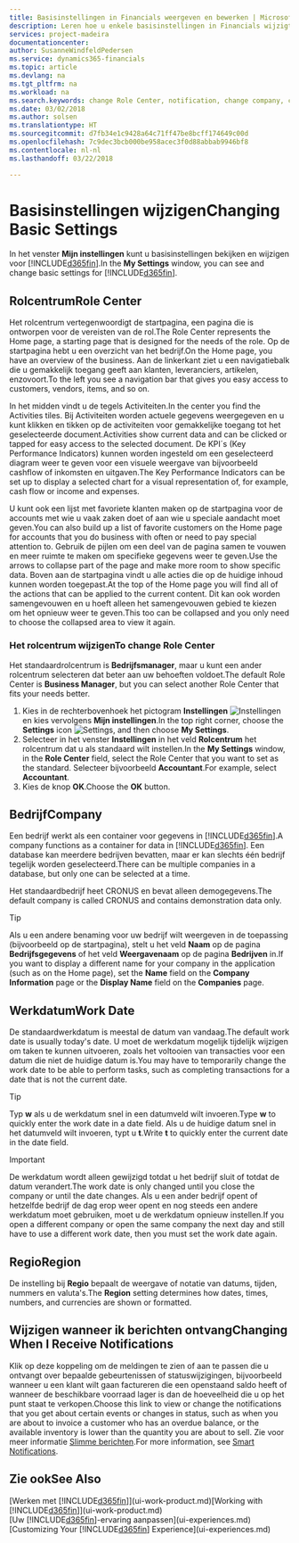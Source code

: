 ```yaml
---
title: Basisinstellingen in Financials weergeven en bewerken | Microsoft Docs
description: Leren hoe u enkele basisinstellingen in Financials wijzigt, bijvoorbeeld het rolcentrum, bedrijf of de werkdatum.
services: project-madeira
documentationcenter: 
author: SusanneWindfeldPedersen
ms.service: dynamics365-financials
ms.topic: article
ms.devlang: na
ms.tgt_pltfrm: na
ms.workload: na
ms.search.keywords: change Role Center, notification, change company, change work date
ms.date: 03/02/2018
ms.author: solsen
ms.translationtype: HT
ms.sourcegitcommit: d7fb34e1c9428a64c71ff47be8bcff174649c00d
ms.openlocfilehash: 7c9dec3bcb000be958acec3f0d88abbab9946bf8
ms.contentlocale: nl-nl
ms.lasthandoff: 03/22/2018

---
```

# <a name="changing-basic-settings"></a><span data-ttu-id="05316-103">Basisinstellingen wijzigen</span><span class="sxs-lookup"><span data-stu-id="05316-103">Changing Basic Settings</span></span>
<span data-ttu-id="05316-104">In het venster **Mijn instellingen** kunt u basisinstellingen bekijken en wijzigen voor [!INCLUDE[d365fin](includes/d365fin_md.md)].</span><span class="sxs-lookup"><span data-stu-id="05316-104">In the **My Settings** window, you can see and change basic settings for [!INCLUDE[d365fin](includes/d365fin_md.md)].</span></span>  

## <a name="role-center"></a><span data-ttu-id="05316-105">Rolcentrum</span><span class="sxs-lookup"><span data-stu-id="05316-105">Role Center</span></span>
<span data-ttu-id="05316-106">Het rolcentrum vertegenwoordigt de startpagina, een pagina die is ontworpen voor de vereisten van de rol.</span><span class="sxs-lookup"><span data-stu-id="05316-106">The Role Center represents the Home page, a starting page that is designed for the needs of the role.</span></span> <span data-ttu-id="05316-107">Op de startpagina hebt u een overzicht van het bedrijf.</span><span class="sxs-lookup"><span data-stu-id="05316-107">On the Home page, you have an overview of the business.</span></span> <span data-ttu-id="05316-108">Aan de linkerkant ziet u een navigatiebalk die u gemakkelijk toegang geeft aan klanten, leveranciers, artikelen, enzovoort.</span><span class="sxs-lookup"><span data-stu-id="05316-108">To the left you see a navigation bar that gives you easy access to customers, vendors, items, and so on.</span></span>

<span data-ttu-id="05316-109">In het midden vindt u de tegels Activiteiten.</span><span class="sxs-lookup"><span data-stu-id="05316-109">In the center you find the Activities tiles.</span></span> <span data-ttu-id="05316-110">Bij Activiteiten worden actuele gegevens weergegeven en u kunt klikken en tikken op de activiteiten voor gemakkelijke toegang tot het geselecteerde document.</span><span class="sxs-lookup"><span data-stu-id="05316-110">Activities show current data and can be clicked or tapped for easy access to the selected document.</span></span> <span data-ttu-id="05316-111">De KPI´s (Key Performance Indicators) kunnen worden ingesteld om een geselecteerd diagram weer te geven voor een visuele weergave van bijvoorbeeld cashflow of inkomsten en uitgaven.</span><span class="sxs-lookup"><span data-stu-id="05316-111">The Key Performance Indicators can be set up to display a selected chart for a visual representation of, for example, cash flow or income and expenses.</span></span>

<span data-ttu-id="05316-112">U kunt ook een lijst met favoriete klanten maken op de startpagina voor de accounts met wie u vaak zaken doet of aan wie u speciale aandacht moet geven.</span><span class="sxs-lookup"><span data-stu-id="05316-112">You can also build up a list of favorite customers on the Home page for accounts that you do business with often or need to pay special attention to.</span></span> <span data-ttu-id="05316-113">Gebruik de pijlen om een deel van de pagina samen te vouwen en meer ruimte te maken om specifieke gegevens weer te geven.</span><span class="sxs-lookup"><span data-stu-id="05316-113">Use the arrows to collapse part of the page and make more room to show specific data.</span></span> <span data-ttu-id="05316-114">Boven aan de startpagina vindt u alle acties die op de huidige inhoud kunnen worden toegepast.</span><span class="sxs-lookup"><span data-stu-id="05316-114">At the top of the Home page you will find all of the actions that can be applied to the current content.</span></span> <span data-ttu-id="05316-115">Dit kan ook worden samengevouwen en u hoeft alleen het samengevouwen gebied te kiezen om het opnieuw weer te geven.</span><span class="sxs-lookup"><span data-stu-id="05316-115">This too can be collapsed and you only need to choose the collapsed area to view it again.</span></span>

### <a name="to-change-role-center"></a><span data-ttu-id="05316-116">Het rolcentrum wijzigen</span><span class="sxs-lookup"><span data-stu-id="05316-116">To change Role Center</span></span>
<span data-ttu-id="05316-117">Het standaardrolcentrum is **Bedrijfsmanager**, maar u kunt een ander rolcentrum selecteren dat beter aan uw behoeften voldoet.</span><span class="sxs-lookup"><span data-stu-id="05316-117">The default Role Center is **Business Manager**, but you can select another Role Center that fits your needs better.</span></span>
1. <span data-ttu-id="05316-118">Kies in de rechterbovenhoek het pictogram **Instellingen** ![Instellingen](media/ui-experience/settings_icon_small.png "pictogram Instellingen voor rolcentrum") en kies vervolgens **Mijn instellingen**.</span><span class="sxs-lookup"><span data-stu-id="05316-118">In the top right corner, choose the **Settings** icon ![Settings](media/ui-experience/settings_icon_small.png "Settings icon for role center"), and then choose **My Settings**.</span></span>
2. <span data-ttu-id="05316-119">Selecteer in het venster **Instellingen** in het veld **Rolcentrum** het rolcentrum dat u als standaard wilt instellen.</span><span class="sxs-lookup"><span data-stu-id="05316-119">In the **My Settings** window, in the **Role Center** field, select the Role Center that you want to set as the standard.</span></span> <span data-ttu-id="05316-120">Selecteer bijvoorbeeld **Accountant**.</span><span class="sxs-lookup"><span data-stu-id="05316-120">For example, select **Accountant**.</span></span>
3. <span data-ttu-id="05316-121">Kies de knop **OK**.</span><span class="sxs-lookup"><span data-stu-id="05316-121">Choose the **OK** button.</span></span>

## <a name="company"></a><span data-ttu-id="05316-122">Bedrijf</span><span class="sxs-lookup"><span data-stu-id="05316-122">Company</span></span>
<span data-ttu-id="05316-123">Een bedrijf werkt als een container voor gegevens in [!INCLUDE[d365fin](includes/d365fin_md.md)].</span><span class="sxs-lookup"><span data-stu-id="05316-123">A company functions as a container for data in [!INCLUDE[d365fin](includes/d365fin_md.md)].</span></span> <span data-ttu-id="05316-124">Een database kan meerdere bedrijven bevatten, maar er kan slechts één bedrijf tegelijk worden geselecteerd.</span><span class="sxs-lookup"><span data-stu-id="05316-124">There can be multiple companies in a database, but only one can be selected at a time.</span></span>

<span data-ttu-id="05316-125">Het standaardbedrijf heet CRONUS en bevat alleen demogegevens.</span><span class="sxs-lookup"><span data-stu-id="05316-125">The default company is called CRONUS and contains demonstration data only.</span></span>

> [!TIP]  
>   <span data-ttu-id="05316-126">Als u een andere benaming voor uw bedrijf wilt weergeven in de toepassing (bijvoorbeeld op de startpagina), stelt u het veld **Naam** op de pagina **Bedrijfsgegevens** of het veld **Weergavenaam** op de pagina **Bedrijven** in.</span><span class="sxs-lookup"><span data-stu-id="05316-126">If you want to display a different name for your company in the application (such as on the Home page), set the **Name** field on the **Company Information** page or the **Display Name** field on the **Companies** page.</span></span>  

## <a name="work-date"></a><span data-ttu-id="05316-127">Werkdatum</span><span class="sxs-lookup"><span data-stu-id="05316-127">Work Date</span></span>
<span data-ttu-id="05316-128">De standaardwerkdatum is meestal de datum van vandaag.</span><span class="sxs-lookup"><span data-stu-id="05316-128">The default work date is usually today's date.</span></span> <span data-ttu-id="05316-129">U moet de werkdatum mogelijk tijdelijk wijzigen om taken te kunnen uitvoeren, zoals het voltooien van transacties voor een datum die niet de huidige datum is.</span><span class="sxs-lookup"><span data-stu-id="05316-129">You may have to temporarily change the work date to be able to perform tasks, such as completing transactions for a date that is not the current date.</span></span>

> [!TIP]  
>   <span data-ttu-id="05316-130">Typ **w** als u de werkdatum snel in een datumveld wilt invoeren.</span><span class="sxs-lookup"><span data-stu-id="05316-130">Type **w** to quickly enter the work date in a date field.</span></span> <span data-ttu-id="05316-131">Als u de huidige datum snel in het datumveld wilt invoeren, typt u **t**.</span><span class="sxs-lookup"><span data-stu-id="05316-131">Write **t** to quickly enter the current date in the date field.</span></span>

> [!IMPORTANT]  
>   <span data-ttu-id="05316-132">De werkdatum wordt alleen gewijzigd totdat u het bedrijf sluit of totdat de datum verandert.</span><span class="sxs-lookup"><span data-stu-id="05316-132">The work date is only changed until you close the company or until the date changes.</span></span> <span data-ttu-id="05316-133">Als u een ander bedrijf opent of hetzelfde bedrijf de dag erop weer opent en nog steeds een andere werkdatum moet gebruiken, moet u de werkdatum opnieuw instellen.</span><span class="sxs-lookup"><span data-stu-id="05316-133">If you open a different company or open the same company the next day and still have to use a different work date, then you must set the work date again.</span></span>

## <a name="region"></a><span data-ttu-id="05316-134">Regio</span><span class="sxs-lookup"><span data-stu-id="05316-134">Region</span></span>
<span data-ttu-id="05316-135">De instelling bij **Regio** bepaalt de weergave of notatie van datums, tijden, nummers en valuta's.</span><span class="sxs-lookup"><span data-stu-id="05316-135">The **Region** setting determines how dates, times, numbers, and currencies are shown or formatted.</span></span>   

## <a name="changing-when-i-receive-notifications"></a><span data-ttu-id="05316-136">Wijzigen wanneer ik berichten ontvang</span><span class="sxs-lookup"><span data-stu-id="05316-136">Changing When I Receive Notifications</span></span>
<span data-ttu-id="05316-137">Klik op deze koppeling om de meldingen te zien of aan te passen die u ontvangt over bepaalde gebeurtenissen of statuswijzigingen, bijvoorbeeld wanneer u een klant wilt gaan factureren die een openstaand saldo heeft of wanneer de beschikbare voorraad lager is dan de hoeveelheid die u op het punt staat te verkopen.</span><span class="sxs-lookup"><span data-stu-id="05316-137">Choose this link to view or change the notifications that you get about certain events or changes in status, such as when you are about to invoice a customer who has an overdue balance, or the available inventory is lower than the quantity you are about to sell.</span></span> <span data-ttu-id="05316-138">Zie voor meer informatie [Slimme berichten](ui-smart-notifications.md).</span><span class="sxs-lookup"><span data-stu-id="05316-138">For more information, see [Smart Notifications](ui-smart-notifications.md).</span></span>

## <a name="see-also"></a><span data-ttu-id="05316-139">Zie ook</span><span class="sxs-lookup"><span data-stu-id="05316-139">See Also</span></span>
<span data-ttu-id="05316-140">[Werken met [!INCLUDE[d365fin](includes/d365fin_md.md)]](ui-work-product.md)</span><span class="sxs-lookup"><span data-stu-id="05316-140">[Working with [!INCLUDE[d365fin](includes/d365fin_md.md)]](ui-work-product.md)</span></span>  
<span data-ttu-id="05316-141">[Uw [!INCLUDE[d365fin](includes/d365fin_md.md)]-ervaring aanpassen](ui-experiences.md)</span><span class="sxs-lookup"><span data-stu-id="05316-141">[Customizing Your [!INCLUDE[d365fin](includes/d365fin_md.md)] Experience](ui-experiences.md)</span></span>  

